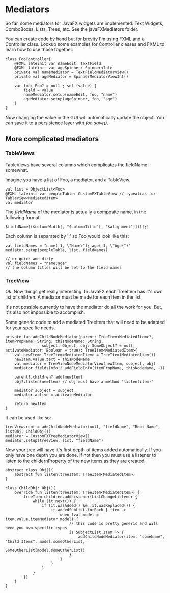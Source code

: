 # Mediators

So far, some mediators for JavaFX widgets are implemented. Text Widgets, ComboBoxes, Lists, Trees, etc. See the 
javaFXMediators folder.

You can create code by hand but for brevity I'm using FXML and a Controller class.
Lookup some examples for Controller classes and FXML to learn how to use those together.

~~~
class FooController{
    @FXML lateinit var nameEdit: TextField
    @FXML lateinit var ageSpinner: Spinner<Int>
    private val nameMediator = TextFieldMediatorView()
    private val ageMediator = SpinnerMediatorViewInt()

    var foo: Foo? = null ; set (value) {
        field = value
        nameMediator.setup(nameEdit, foo, "name")        
        ageMediator.setup(ageSpinner, foo, "age")                
    }    
}
~~~
Now changing the value in the GUI will automatically update the object. You can save it to a persistence layer with 
*foo.save()*.

## More complicated mediators

### TableViews
TableViews have several columns which complicates the fieldName somewhat.

Imagine you have a list of Foo, a mediator, and a TableView.
~~~
val list = ObjectList<Foo>
@FXML lateinit var peopleTable: CustomFXTableView // typealias for TableView<MediatedItem>
val mediator
~~~

The *fieldName* of the mediator is actually a composite name. in the following format:
~~~
$fieldName[($columnWidth[, "$columnTitle"[, '$alignment']])][;]
~~~
Each column is separated by ';' so Foo would look like this:
~~~
val fieldNames = "name(-1, \"Name\"); age(-1, \"Age\")"
mediator.setup(peopleTable, list, fieldNames)

// or quick and dirty
val fieldNames = "name;age"
// the column titles will be set to the field names
~~~

### TreeView
Ok. Now things get really interesting. In JavaFX each TreeItem has it's own list of children.
A mediator must be made for each item in the list.

It's not possible currently to have the mediator do all the work for you.
But, it's also not impossible to accomplish.

Some generic code to add a mediated TreeItem that will need to be adapted for your specific needs.
~~~
private fun addChildNodeMediator(parent: TreeItem<MediatedItem>?, itemPropName: String, thisNodeName: String, 
                subject: Object, obj: SomeObject? = null, activateMediator: Boolean = true): TreeItem<MediatedItem>{
    val newItem: TreeItem<MediatedItem> = TreeItem(MediatedItem())
    newItem.value.text = thisNodeName
    val mediator = TreeViewNodeMediatorView(newItem, subject, obj)
    mediator.fieldsInfo!!.addFieldInfo(itemPropName, thisNodeName, -1)

    parent?.children?.add(newItem)
    obj?.listen(newItem) // obj must have a method 'listen(item)'

    mediator.subject = subject
    mediator.active = activateMediator

    return newItem
}
~~~

It can be used like so:

~~~
treeView.root = addChildNodeMediator(null, "fieldName", "Root Name", listObj, ChildObj())
mediator = CustomFXTreeMediatorView()
mediator.setup(treeView, list, "fieldName")
~~~

Now your tree will have it's first depth of items added automatically. If you only have one depth you are done. 
If not then you must use a listener to listen to the childernProperty of the new items as they are created.

~~~
abstract class Obj(){
    abstract fun listen(treeItem: TreeItem<MediatedItem>)
}  

class ChildObj: Obj(){
    override fun listen(treeItem: TreeItem<MediatedItem>) {
        treeItem.children.addListener(ListChangeListener {
            while (it.next()) {
                if (it.wasAdded() && !it.wasReplaced()) {
                    it.addedSubList.forEach { item ->
                        when (val model = item.value.itemMediator.model) {                                
                            // this code is pretty generic and will need you own specific types
                            is SubjectList.Item -> {
                                addChildNodeMediator(item, "someName", "Child Items", model.someOtherList, 
                                                                SomeOtherList(model.someOtherList))                                    
                            }
                        }
                    }
                }
            }
        })
    }
}
~~~
